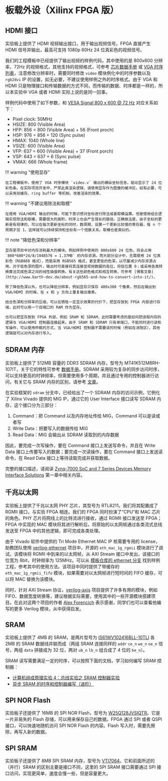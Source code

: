# 板载外设（Xilinx FPGA 版）

## HDMI 接口

实验板上提供了 HDMI 视频输出接口，用于输出视频信号。FPGA 直接产生 HDMI 信号并输出，最高可支持 1080p 60Hz 24 位真彩色的视频信号。

我们的工程模板中已经提供了输出视频的样例代码，其中使用的是 800x600 分辨率，72Hz 的视频格式，其他支持的视频格式，可参考 [芯片数据手册](https://www.ti.com/lit/ds/symlink/tfp410.pdf) 或 [VGA 时序列表](http://tinyvga.com/vga-timing)，注意修改分辨率时，需要同时修改 `video` 模块例化中的时序参数以及 `rgb2dvi` IP 的设置，如无必要，不建议使用样例之外的时序格式。由于 VGA 和 HDMI 只是物理接口和传输数据的方式不同，而传输的数据、时序都是一样的，所以本实验中 VGA 或者 HDMI 实际上说的是同一回事。

样例代码中使用了如下参数，和 [VESA Signal 800 x 600 @ 72 Hz](http://tinyvga.com/vga-timing/800x600@72Hz) 对应关系如下：

- Pixel clock: 50MHz
- HSIZE: 800 (Visible Area)
- HFP: 856 = 800 (Visible Area) + 56 (Front proch)
- HSP: 976 = 856 + 120 (Sync pulse)
- HMAX: 1040 (Whole line)
- VSIZE: 600 (Visible Area)
- VFP: 637 = 600 (Visible Area) + 37 (Front porch)
- VSP: 643 = 637 + 6 (Sync pulse)
- VMAX: 666 (Whole frame)

!!! warning "使用显存"

    在工程模板中，使用了 VGA 时序模块 `video.v` 输出的横纵坐标信息，驱动显示了 24 位彩色条。在实际项目开发中，严禁此类渲染逻辑，请使用显存作为图像的缓冲区。如有必要，可以采用双缓存、ring buffer 等机制，改善渲染的效果。

!!! warning "不建议用除法和取模"

    在使用 VGA/HDMI 输出的时候，可能下意识想对坐标进行除法或者取模运算。但是使用组合逻辑实现除法和取模，需要很大的面积，时序上也会产生很长的路径。正确做法是，由于坐标的更新是有规律的，可以在每次更新坐标的同时，数周期，设置一个更新比较慢的寄存器，每 n 个周期才加 1，这样就可以持续保持和坐标有一个倍数关系。取模也是类似的。

!!! note "降低色深和分辨率"

    显存是项目中对内存消耗最大的模块。例如样例中使用的 800x600 24 位色，将会占用 `800*600*24/8/1048576 = 1.37MB` 的内存资源。而大部分设计中，无需使用 24 位真彩色（RGB888 格式），而是采用 RGB565 格式，甚至更低的色深，以尽量减少内存资源占用。对于低色深的图片，输出时可直接将其连接至视频数据的高位，将低位置 0；或采用各类转换算法完成色深之间的线性插值转换。有关这些颜色格式和相互转换，可参考 [博客文章](http://www.barth-dev.de/about-rgb565-and-how-to-convert-into-it/)。

    除了降低色深以外，也可以降低分辨率，例如显存只保存 400x300 个像素，然后在输出到 VGA/HDMI 的时候，在 x 和 y 方向上重复输出像素。

    结合色深和分辨率的压缩，可以在牺牲一定显示效果的代价下，把显存放到 FPGA 内部进行存储，此时可以用一个双端口的 RAM 作为显存。

    也可以把显存放到 FPGA 外部，例如 SRAM 和 SDRAM，此时需要考虑的是如何把读取内存的逻辑与 VGA/HDMI 控制器连接起来。由于 SRAM 和 SDRAM 只有单端口，不能同时进行读和写操作，可以使用仲裁的方式，当 VGA/HDMI 控制器不需要读的时候（例如在消隐区），其他逻辑就可以对内存进行写入。

## SDRAM 内存

实验板上提供了 512MB 容量的 DDR3 SDRAM 内存，型号为 MT41K512M8RH-107IT，关于它的特性可参考 [数据手册](https://media-www.micron.com/-/media/client/global/documents/products/data-sheet/dram/ddr3/4gb_automotive_ddr3l.pdf)。SDRAM 采用较为复杂的同步访问时序，可以支持更高的时钟频率，但需要使用多个周期，并且通过专用的控制器进行访问，有关它与 SRAM 内存的区别，请参考 [文章](http://www.differencebetween.net/object/difference-between-sram-and-sdram/)。

在实验框架的 `sdram` 分支中，已经给出了一个 SDRAM 内存的访问示例，它例化了 Xilinx Vivado 提供的 MIG IP，通过它的 User Interface 接口读写 SDRAM 内存，这个接口分为三部分：

1. Command：把 Command 以及内存地址传给 MIG，Command 可以是读或者写
2. Write Data：把要写入的数据传给 MIG
3. Read Data：MIG 会输出从 SDRAM 读取到的内存数据

因此，要完成一次写操作，要在 Command 接口上发送写命令，并且在 Write Data 接口上传要写入的数据；要完成一次读操作，要在 Command 接口上发送读命令，在 Read Data 接口上等待读取完成并获取数据。

完整的接口描述，请阅读 [Zynq-7000 SoC and 7 Series Devices Memory Interface Solutions](https://docs.amd.com/v/u/en-US/ug586_7Series_MIS) 第一章中相关内容。


## 千兆以太网

实验板上提供了千兆以太网 PHY 芯片，其型号为 RTL8211。我们将其配置成了 RGMII 接口，与实验 FPGA 相连。我们的 FPGA 同时扮演了“CPU”和 MAC 芯片的角色。PHY 芯片将网线上的比特流进行接收，通过 RGMII 接口发送至 FPGA；FPGA 中实现的 MAC 模块将其进行解析后，将原始的以太网帧通过各类流式总线发送至 FPGA 中的其他逻辑，即可完成各类处理。

由于 Vivado 软件中提供的 Tri Mode Ethernet MAC IP 核需要专用的 license，助教团队使用 [verilog-ethernet](https://github.com/alexforencich/verilog-ethernet) 项目中，开源的 `eth_mac_1g_rgmii` 模块进行了调试。该模块将 RGMII 中到来的以太网帧，从 AXI Stream 接口中发出，该接口的位宽为 8bit，时钟频率为 125MHz。可以从 [模板仓库的 ethernet 分支](https://git.tsinghua.edu.cn/digital-design-lab/project-template-xilinx/-/tree/ethernet) 找到样例工程，参考其中的使用方法。该项目中同时提供了带缓存的 `eth_mac_1g_rgmii_fifo` 模块，如果需要对以太网帧进行短时间的 FIFO 缓存，可以将 MAC 替换为该模块。

同时，针对 AXI Stream 协议，[verilog-axis](https://github.com/alexforencich/verilog-axis) 项目提供了许多有用的模块，例如 FIFO、数据宽度转换等，建议根据实际需要，使用其中的一些开源模块搭建项目。在此对这两个项目的作者 [Alex Forencich](https://github.com/alexforencich) 表示感谢，同学们也可以查看他编写的更多 Verilog 模块，从中获得启发。

## SRAM

实验板上提供了 4MB 的 SRAM，是两片型号为 [IS61WV102416BLL-10TLI](https://www.issi.com/WW/pdf/61WV102416ALL.pdf) 各 2MB 的 SRAM 数据线并联而成（两组 SRAM 连接同样的 `addr` `ce_n` `we_n` `oe_n` 信号，两组 `data` 拼接成为 32 位，两对 `ub_n` `lb_n` 组合成了 4 位的 `be_n`）。

SRAM 读写需要满足一定的时序，可以按照下面的文档，学习如何编写 SRAM 控制器：

- [计算机组成原理实验 4：总线实验之 SRAM 控制器实验](https://lab.cs.tsinghua.edu.cn/cod-lab-docs/labs/lab4/sram/)
- [异步 SRAM 的时序和控制器编写（进阶）](https://jia.je/hardware/2022/05/19/async-sram-timing/)

## SPI NOR Flash

实验板子还提供了 16MB 的 SPI NOR Flash，型号为 [W25Q128JVSIQTR](https://www.winbond.com/hq/product/code-storage-flash-memory/serial-nor-flash/?__locale=en&partNo=W25Q128JV)。它是一片非易失的 Flash 存储，可以用来保存自己的数据。FPGA 通过 SPI 或者 QSPI 接口，可以快速地随机访问 SPI NOR Flash 的内容。Flash 写入时，需要先擦除，再写入新的数据。

## SPI SRAM

实验板子还提供了 8MB SPI SRAM 内存，型号为 [VTI7064](https://www.lcsc.com/datasheet/lcsc_datasheet_1811151432_Vilsion-Tech-VTI7064MSME_C139966.pdf)。它和前面所述的（并行）SRAM 的区别主要是接口不同，这里的 SPI SRAM 接口需要通过 SPI 接口访问，实现更简单，速度会慢一些，但是容量更大。
